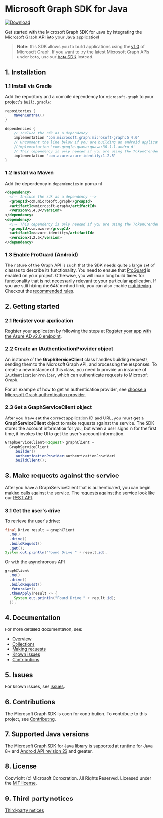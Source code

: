 # Microsoft Graph SDK for Java

[![Download](https://img.shields.io/maven-central/v/com.microsoft.graph/microsoft-graph.svg)](https://search.maven.org/artifact/com.microsoft.graph/microsoft-graph)

Get started with the Microsoft Graph SDK for Java by integrating the [Microsoft Graph API](https://developer.microsoft.com/en-us/graph/get-started/java) into your Java application!

> **Note:** this SDK allows you to build applications using the [v1.0](https://docs.microsoft.com/en-us/graph/use-the-api#version) of Microsoft Graph. If you want to try the latest Microsoft Graph APIs under beta, use our [beta SDK](https://github.com/microsoftgraph/msgraph-beta-sdk-java) instead.

## 1. Installation

### 1.1 Install via Gradle

Add the repository and a compile dependency for `microsoft-graph` to your project's `build.gradle`:

```groovy
repositories {
    mavenCentral()
}

dependencies {
    // Include the sdk as a dependency
    implementation 'com.microsoft.graph:microsoft-graph:5.4.0'
    // Uncomment the line below if you are building an android application
    //implementation 'com.google.guava:guava:30.1.1-android'
    // This dependency is only needed if you are using the TokenCrendentialAuthProvider
    implementation 'com.azure:azure-identity:1.2.5'
}
```

### 1.2 Install via Maven

Add the dependency in `dependencies` in pom.xml

```xml
<dependency>
  <!-- Include the sdk as a dependency -->
  <groupId>com.microsoft.graph</groupId>
  <artifactId>microsoft-graph</artifactId>
  <version>5.4.0</version>
</dependency>
<dependency>
  <!-- This dependency is only needed if you are using the TokenCrendentialAuthProvider -->
  <groupId>com.azure</groupId>
  <artifactId>azure-identity</artifactId>
  <version>1.2.5</version>
</dependency>
```

### 1.3 Enable ProGuard (Android)

The nature of the Graph API is such that the SDK needs quite a large set of classes to describe its functionality. You need to ensure that [ProGuard](https://developer.android.com/studio/build/shrink-code.html) is enabled on your project. Otherwise, you will incur long build times for functionality that is not necessarily relevant to your particular application. If you are still hitting the 64K method limit, you can also enable [multidexing](https://developer.android.com/studio/build/multidex.html). Checkout the [recommended rules](./docs/proguard-rules.txt).

## 2. Getting started

### 2.1 Register your application

Register your application by following the steps at [Register your app with the Azure AD v2.0 endpoint](https://developer.microsoft.com/en-us/graph/docs/concepts/auth_register_app_v2).

### 2.2 Create an IAuthenticationProvider object

An instance of the **GraphServiceClient** class handles building requests, sending them to the Microsoft Graph API, and processing the responses. To create a new instance of this class, you need to provide an instance of `IAuthenticationProvider`, which can authenticate requests to Microsoft Graph.

For an example of how to get an authentication provider, see [choose a Microsoft Graph authentication provider](https://docs.microsoft.com/graph/sdks/choose-authentication-providers?tabs=Java).

### 2.3 Get a GraphServiceClient object

After you have set the correct application ID and URL, you must get a **GraphServiceClient** object to make requests against the service. The SDK stores the account information for you, but when a user signs in for the first time, it invokes the UI to get the user's account information.

```java
GraphServiceClient<Request> graphClient = 
  GraphServiceClient
    .builder()
    .authenticationProvider(authenticationProvider)
    .buildClient();
```

## 3. Make requests against the service

After you have a GraphServiceClient that is authenticated, you can begin making calls against the service. The requests against the service look like our [REST API](https://developer.microsoft.com/en-us/graph/docs/concepts/overview).

### 3.1 Get the user's drive

To retrieve the user's drive:

```java
final Drive result = graphClient
  .me()
  .drive()
  .buildRequest()
  .get();
System.out.println("Found Drive " + result.id);
```

Or with the asynchronous API.

```java
graphClient
  .me()
  .drive()
  .buildRequest()
  .futureGet()
  .thenApply(result -> {
    System.out.println("Found Drive " + result.id);
  });
```

## 4. Documentation

For more detailed documentation, see:

* [Overview](https://docs.microsoft.com/graph/overview)
* [Collections](https://docs.microsoft.com/graph/sdks/paging)
* [Making requests](https://docs.microsoft.com/graph/sdks/create-requests)
* [Known issues](https://github.com/MicrosoftGraph/msgraph-sdk-java/issues)
* [Contributions](https://github.com/microsoftgraph/msgraph-sdk-java/blob/master/CONTRIBUTING.md)

## 5. Issues

For known issues, see [issues](https://github.com/MicrosoftGraph/msgraph-sdk-java/issues).

## 6. Contributions

The Microsoft Graph SDK is open for contribution. To contribute to this project, see [Contributing](https://github.com/microsoftgraph/msgraph-sdk-java/blob/master/CONTRIBUTING.md).

## 7. Supported Java versions

The Microsoft Graph SDK for Java library is supported at runtime for Java 8+ and [Android API revision 26](http://source.android.com/source/build-numbers.html) and greater.


## 8. License

Copyright (c) Microsoft Corporation. All Rights Reserved. Licensed under the [MIT license](LICENSE).

## 9. Third-party notices

[Third-party notices](THIRD%20PARTY%20NOTICES)
 



